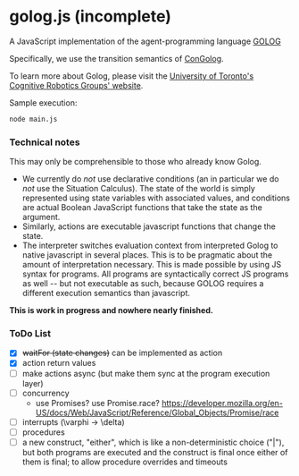 # golog.js (incomplete)

A JavaScript implementation of the agent-programming language [GOLOG](http://bibbase.org/network/publication/levesque-reiter-lesprance-lin-scherl-gologalogicprogramminglanguagefordynamicdomains-1997)

Specifically, we use the transition semantics of [ConGolog](http://bibbase.org/network/publication/degiacomo-lesprance-levesque-congologaconcurrentprogramminglanguagebasedonthesituationcalculus-2000).

To learn more about Golog, please visit the [University of Toronto's Cognitive Robotics Groups' website](http://www.cs.toronto.edu/cogrobo/main/systems/index.html).

Sample execution:
```sh
node main.js
```

### Technical notes

This may only be comprehensible to those who already know Golog.

- We currently do *not* use declarative conditions (an in particular we do *not* use the Situation Calculus). The state of the world is simply represented using state variables with associated values, and conditions are actual Boolean JavaScript functions that take the state as the argument.
- Similarly, actions are executable javascript functions that change the state.
- The interpreter switches evaluation context from interpreted Golog to native
javascript in several places. This is to be pragmatic about the amount of
interpretation necessary. This is made possible by using JS syntax for programs.
All programs are syntactically correct JS programs as well -- but not executable
as such, because GOLOG requires a different execution semantics than javascript.

**This is work in progress and nowhere nearly finished.**


### ToDo List

- [x] ~~waitFor (state changes)~~ can be implemented as action
- [x] action return values
- [ ] make actions async (but make them sync at the program execution layer)
- [ ] concurrency
  - use Promises? use Promise.race? https://developer.mozilla.org/en-US/docs/Web/JavaScript/Reference/Global_Objects/Promise/race
- [ ] interrupts (\varphi -> \delta)
- [ ] procedures
- [ ] a new construct, "either", which is like a non-deterministic choice ("|"),
  but both programs are executed and the construct is final once either of them is
  final; to allow procedure overrides and timeouts
